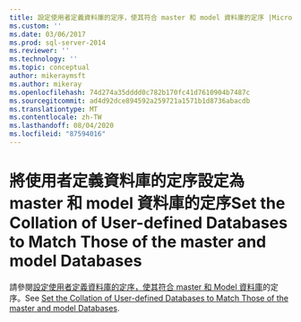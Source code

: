 ```yaml
---
title: 設定使用者定義資料庫的定序，使其符合 master 和 model 資料庫的定序 |Microsoft Docs
ms.custom: ''
ms.date: 03/06/2017
ms.prod: sql-server-2014
ms.reviewer: ''
ms.technology: ''
ms.topic: conceptual
author: mikeraymsft
ms.author: mikeray
ms.openlocfilehash: 74d274a35dddd0c782b170fc41d7610904b7487c
ms.sourcegitcommit: ad4d92dce894592a259721a1571b1d8736abacdb
ms.translationtype: MT
ms.contentlocale: zh-TW
ms.lasthandoff: 08/04/2020
ms.locfileid: "87594016"
---
```

# <a name="set-the-collation-of-user-defined-databases-to-match-those-of-the-master-and-model-databases"></a><span data-ttu-id="7109b-102">將使用者定義資料庫的定序設定為 master 和 model 資料庫的定序</span><span class="sxs-lookup"><span data-stu-id="7109b-102">Set the Collation of User-defined Databases to Match Those of the master and model Databases</span></span>
<span data-ttu-id="7109b-103">請參閱[設定使用者定義資料庫的定序，使其符合 master 和 Model 資料庫](../../database-engine/set-collation-user-defined-databases-match-master-model-databases.md)的定序。</span><span class="sxs-lookup"><span data-stu-id="7109b-103">See [Set the Collation of User-defined Databases to Match Those of the master and model Databases](../../database-engine/set-collation-user-defined-databases-match-master-model-databases.md).</span></span>
